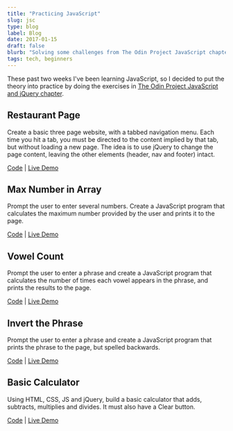 ```yaml
---
title: "Practicing JavaScript"
slug: jsc
type: blog
label: Blog
date: 2017-01-15
draft: false
blurb: "Solving some challenges from The Odin Project JavaScript chapter"
tags: tech, beginners
---
```


These past two weeks I've been learning JavaScript, so I decided to put the theory into practice by doing the exercises in [The Odin Project JavaScript and jQuery chapter](http://www.theodinproject.com/courses/javascript-and-jquery).

## Restaurant Page

Create a basic three page website, with a tabbed navigation menu. Each time you hit a tab, you must be directed to the content implied by that tab, but without loading a new page. The idea is to use jQuery to change the page content, leaving the other elements (header, nav and footer) intact.

[Code](https://github.com/mariobox/the-odin-project/tree/master/odin-restaurant) | [Live Demo](http://mariobox.github.io/the-odin-project/odin-restaurant/)

## Max Number in Array

Prompt the user to enter several numbers. Create a JavaScript program that calculates the maximum number provided by the user and prints it to the page.

[Code](https://github.com/mariobox/the-odin-project/tree/master/max-num) | [Live Demo](http://mariobox.github.io/the-odin-project/max-num/)

## Vowel Count

Prompt the user to enter a phrase and create a JavaScript program that calculates the number of times each vowel appears in the phrase, and prints the results to the page.

[Code](https://github.com/mariobox/the-odin-project/tree/master/pick-vowels) | [Live Demo](http://mariobox.github.io/the-odin-project/pick-vowels/)

## Invert the Phrase

Prompt the user to enter a phrase and create a JavaScript program that prints the phrase to the page, but spelled backwards.

[Code](https://github.com/mariobox/the-odin-project/tree/master/word-backwards) | [Live Demo](http://mariobox.github.io/the-odin-project/word-backwards/)

## Basic Calculator

Using HTML, CSS, JS and jQuery, build a basic calculator that adds, subtracts, multiplies and divides. It must also have a Clear button.

[Code](https://github.com/mariobox/the-odin-project/tree/master/calculator) | [Live Demo](http://mariobox.github.io/the-odin-project/calculator/)
